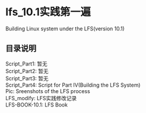 # lfs_10.1实践第一遍<br>
Building Linux system under the LFS(version 10.1)<br>
## 目录说明<br>
Script_Part1:				暂无<br>
Script_Part2:				暂无<br>
Script_Part3:				暂无<br>
Script_Part4:				Script for Part IV(Building the LFS System)<br>
Pic:					      Sreenshots of the LFS process<br>
LFS_modify:				  LFS实践修改记录<br>
LFS-BOOK-10.1:      LFS Book<br>
